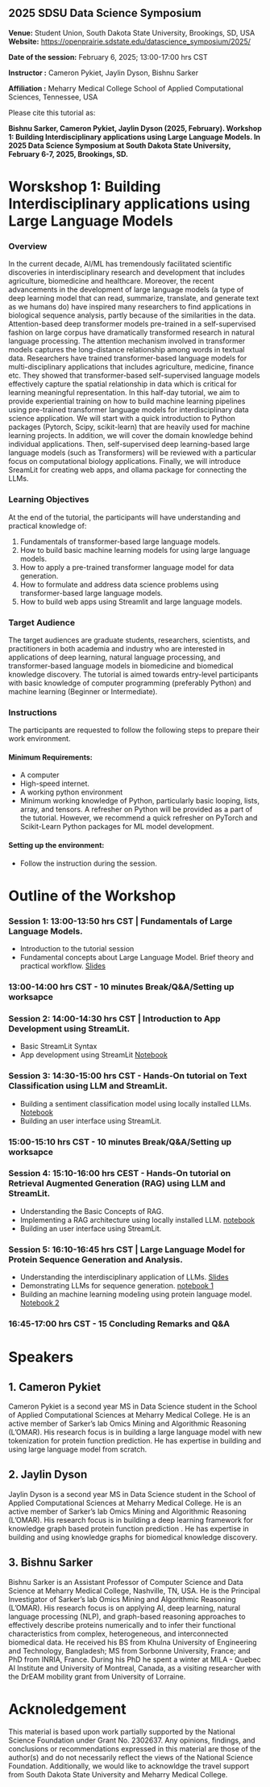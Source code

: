 ## **2025 SDSU Data Science Symposium**

**Venue:** Student Union, South Dakota State University, Brookings, SD, USA
**Website:** https://openprairie.sdstate.edu/datascience_symposium/2025/  

**Date of the session:** February 6, 2025; 13:00-17:00 hrs CST

**Instructor :** Cameron Pykiet, Jaylin Dyson, Bishnu Sarker

**Affiliation :** Meharry Medical College School of Applied Computational Sciences, Tennessee, USA

Please cite this tutorial as:

**Bishnu Sarker, Cameron Pykiet, Jaylin Dyson (2025, February). Workshop 1: Building Interdisciplinary applications using Large Language Models. In 2025 Data Science Symposium at South Dakota State University, February 6-7, 2025, Brookings, SD.**

# Worskshop 1: Building Interdisciplinary applications using Large Language Models 

### Overview
In the current decade, AI/ML has tremendously facilitated scientific discoveries in interdisciplinary research and development that includes agriculture, biomedicine and healthcare. Moreover, the recent advancements in the development of large language models (a type of deep learning model that can read, summarize, translate, and generate text as we humans do) have inspired many researchers to find applications in biological sequence analysis, partly because of the similarities in the data. Attention-based deep transformer models pre-trained in a self-supervised fashion on large corpus have dramatically transformed research in natural language processing. The attention mechanism involved in transformer models captures the long-distance relationship among words in textual data. Researchers have trained transformer-based language models for multi-disciplinary applications that includes agriculture, medicine, finance etc. They showed that transformer-based self-supervised language models effectively capture the spatial relationship in data which is critical for learning meaningful representation. 
In this half-day tutorial, we aim to provide experiential training on how to build machine learning pipelines using pre-trained transformer language models for interdisciplinary data science application. We will start with a quick introduction to Python packages (Pytorch, Scipy, scikit-learn) that are heavily used for machine learning projects. In addition, we will cover the domain knowledge behind individual applications. Then, self-supervised deep learning-based large language models (such as Transformers) will be reviewed with a particular focus on computational biology applications.  Finally, we will introduce SreamLit for creating web apps, and ollama package for connecting the LLMs. 



### Learning Objectives 
At the end of the tutorial, the participants will have understanding and practical knowledge of: 
1. Fundamentals of transformer-based large language models. 
3. How to build basic machine learning models for using large language models.  
5. How to apply a pre-trained transformer language model for data generation. 
7. How to formulate and address data science problems using transformer-based large language models. 
8. How to build web apps using Streamlit and large language models.


### Target Audience
The target audiences are graduate students, researchers, scientists, and practitioners in both academia and industry who are interested in applications of deep learning, natural language processing, and transformer-based language models in biomedicine and biomedical knowledge discovery. The tutorial is aimed towards entry-level participants with basic knowledge of computer programming (preferably Python) and machine learning (Beginner or Intermediate). 

### Instructions
The participants are requested to follow the following steps to prepare their work environment. 

#### Minimum Requirements:

- A computer
- High-speed internet. 
- A working python environment
- Minimum working knowledge of Python, particularly basic looping, lists, array, and tensors. A refresher on Python will be provided as a part of the tutorial. However, we recommend a quick refresher  on PyTorch and Scikit-Learn  Python packages for ML model development. 

#### Setting up the environment:
- Follow the instruction during the session.

# Outline of the Workshop

### Session 1: 13:00-13:50 hrs CST | Fundamentals of Large Language Models.
- Introduction to the tutorial session
- Fundamental concepts about Large Language Model. Brief theory and practical workflow. [Slides](https://github.com/Pykietcj11/2025-SDSU-Data-Science-Symposium-Workshop/blob/aa3560720624fcf63614af45778f0105516c85b6/Presentation_1_Fundamentals_of_large_language_models.pdf) 

### 13:00-14:00 hrs CST  - 10 minutes Break/Q&A/Setting up worksapce

### Session 2: 14:00-14:30 hrs CST | Introduction to App Development using StreamLit.
- Basic StreamLit Syntax
- App development using StreamLit  [Notebook](https://github.com/Pykietcj11/2025-SDSU-Data-Science-Symposium-Workshop/blob/c23bba0f50fa09cf238a9381a31e4fe91c3433ac/1-Hands-On-Tutorial-On-Streamlit.ipynb) 


### Session 3: 14:30-15:00 hrs CST  - Hands-On tutorial  on Text Classification using LLM and StreamLit. 
- Building a sentiment classification model using locally installed LLMs.  [Notebook](https://github.com/Pykietcj11/2025-SDSU-Data-Science-Symposium-Workshop/blob/c23bba0f50fa09cf238a9381a31e4fe91c3433ac/2-Hands-on-Tutorial-On_Sentiment-Analaysis-LLM-StreamLit.ipynb)
- Building an user interface using StreamLit. 

### 15:00-15:10 hrs CST  - 10 minutes Break/Q&A/Setting up worksapce

### Session 4: 15:10-16:00 hrs CEST - Hands-On tutorial on Retrieval Augmented Generation (RAG) using LLM and StreamLit.
- Understanding the Basic Concepts of RAG.
- Implementing a RAG architecture using locally installed LLM.  [notebook](https://github.com/Pykietcj11/2025-SDSU-Data-Science-Symposium-Workshop/blob/c23bba0f50fa09cf238a9381a31e4fe91c3433ac/3-Hands-On-Tutorial-On-Retrieval-Augmented-Generation-LLM.ipynb)
- Building an user interface using StreamLit. 

### Session 5: 16:10-16:45 hrs CST | Large Language Model for Protein Sequence Generation and Analysis.
- Understanding the interdisciplinary application of LLMs. [Slides](https://github.com/Pykietcj11/2025-SDSU-Data-Science-Symposium-Workshop/blob/37729940d4a76a35140f2eb0c751c5415663a305/Presentation%202-Case-Study-Protein-Function-Prediction.pdf)
- Demonstrating LLMs for sequence generation.  [notebook 1](https://github.com/Pykietcj11/2025-SDSU-Data-Science-Symposium-Workshop/blob/37729940d4a76a35140f2eb0c751c5415663a305/4-Hands-On-Tutorial-On-Loading-Pre-Trainied-Transformers-From-HF.ipynb)
- Building an machine learning modeling using protein language model. [Notebook 2](https://github.com/Pykietcj11/2025-SDSU-Data-Science-Symposium-Workshop/blob/37729940d4a76a35140f2eb0c751c5415663a305/5-Hands-On-Tutorial-On-Protein-Function-Prediction-ProTrans.ipynb)


### 16:45-17:00 hrs CST  - 15 Concluding Remarks and Q&A

# Speakers

## 1. Cameron Pykiet
Cameron Pykiet is a second year MS in Data Science student in the School of Applied Computational Sciences at Meharry Medical College. He is an active member of Sarker’s lab Omics Mining and Algorithmic Reasoning (L’OMAR).  His research focus is in building a large language model with new tokenization for protein function prediction. He has expertise in building and using large language model from scratch. 

## 2. Jaylin Dyson
Jaylin Dyson is a second year MS in Data Science student in the School of Applied Computational Sciences at Meharry Medical College. He is an active member of Sarker’s lab Omics Mining and Algorithmic Reasoning (L’OMAR).  His research focus is in building a deep learning framework for knowledge graph based protein function prediction . He has expertise in building and using knowledge graphs for biomedical knowledge discovery.   

## 3. Bishnu Sarker 
Bishnu Sarker is an Assistant Professor of Computer Science and Data Science at Meharry Medical College, Nashville, TN, USA. He is the Principal Investigator of Sarker’s lab Omics Mining and Algorithmic Reasoning (L’OMAR). His research focus is on applying AI, deep learning, natural language processing (NLP), and graph-based reasoning approaches to effectively describe proteins numerically and to infer their functional characteristics from complex, heterogeneous, and interconnected biomedical data. He received his BS from Khulna University of Engineering and Technology, Bangladesh; MS from Sorbonne University, France; and PhD from INRIA, France. During his PhD he spent a winter at MILA - Quebec AI Institute and University of Montreal, Canada, as a visiting researcher with the DrEAM mobility grant from University of Lorraine. 


# Acknoledgement
This material is based upon work partially supported by the National Science Foundation under Grant No. 2302637. Any opinions, findings, and conclusions or recommendations expressed in this material are those of the author(s) and do not necessarily reflect the views of the National Science Foundation.
Additionally, we would like to acknowldge the travel support from South Dakota State University and Meharry Medical College. 

